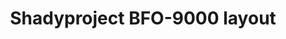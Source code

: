 ---
layout: layouts/keymapdb_entry.njk
OS: []
keymapAuthor: shadyproject
firmware: QMK
hasHomeRowMods: False
hasLetterOnThumb: False
keymapImage: http://shadyproject.net/images/bfo9000-layout.png
keyCount: 108
keyboard: Keebio BFO-9000
baseLayouts: ["QWERTY"]
languages: ['English']
layerCount: 2
title: "Shadyproject BFO-9000 layout"
isSplit: True
stagger: ortholinear
summary: 
keymapUrl: https://github.com/shadyproject/qmk_firmware/tree/master/keyboards/keebio/bfo9000/keymaps/shadyproject
writeup: https://github.com/shadyproject/qmk_firmware/tree/master/keyboards/keebio/bfo9000/keymaps/shadyproject/readme.md
---